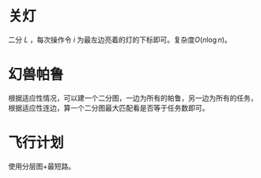 # 关灯

二分 $L$ ，每次操作令 $i$ 为最左边亮着的灯的下标即可。复杂度$O(n \log n)$。

# 幻兽帕鲁

根据适应性情况，可以建一个二分图，一边为所有的帕鲁，另一边为所有的任务，根据适应性连边，算一个二分图最大匹配看是否等于任务数即可。


# 飞行计划

使用分层图+最短路。

